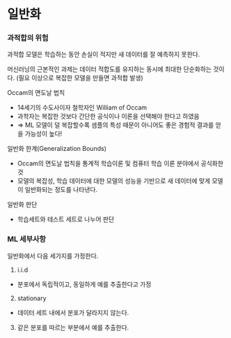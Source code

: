 # 일반화
### 과적합의 위험
과적합 모델은 학습하는 동안 손실이 적지만 새 데이터를 잘 예측하지 못한다.

머신러닝의 근본적인 과제는 데이터 적합도를 유지하는 동시에 최대한 단순화하는 것이다. (필요 이상으로 복잡한 모델을 만들면 과적합 발생)

Occam의 면도날 법칙
- 14세기의 수도사이자 철학자인 William of Occam
- 과학자는 복잡한 것보다 간단한 공식이나 이론을 선택해야 한다고 하였음
- => ML 모델이 덜 복잡할수록 샘플의 특성 때문이 아니어도 좋은 경험적 결과를 얻을 가능성이 높다!

일반화 한계(Generalization Bounds)
- Occam의 면도날 법칙을 통계적 학습이론 및 컴퓨터 학습 이론 분야에서 공식화한 것
- 모델의 복잡성, 학습 데이터에 대한 모델의 성능을 기반으로 새 데이터에 맞게 모델이 일반화되는 정도를 나타낸다.

일반화 판단
- 학습세트와 테스트 세트로 나누어 판단

### ML 세부사항
일반화에서 다음 세가지를 가정한다.
1. i.i.d
  - 분포에서 독립적이고, 동일하게 예를 추출한다고 가정
2. stationary
  - 데이터 세트 내에서 분포가 달라지지 않는다.
3. 같은 분포를 따르는 부분에서 예를 추출한다.
